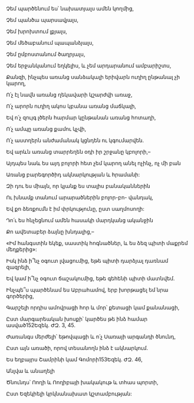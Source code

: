 Չեմ պարծենում ես՝ նախատյալս ամեն կողմից,


Չեմ պանծա պարսավյալս,


Չեմ խրոխտում լքյալս,


Չեմ մեծաբանում պապանձյալս,


Չեմ ըմբոստանում ծաղրյալս,


Չեմ երջանկանում եղկելիս, և չեմ արդարանում ամբարիշտս,


Քանզի, ինչպես առանց սանձակալի երիվարն ուղիղ ընթանալ չի կարող,


Ո՛չ էլ նավն առանց ղեկավարի կշարժվի առաջ,


Ո՛չ արորն ուղիղ ակոս կբանա առանց մաճկալի,


Եվ ո՛չ զույգ լծերն հարմար կընթանան առանց հոտաղի,


Ո՛չ ամպը առանց քամու կչվի,


Ո՛չ աստղերն անժամանակ կցնդեն ու կգումարվեն.


Եվ արևն առանց տարրեղեն օդի իր շրջանը կբոլորի,–


Այդպես նաև ես այդ բոլորի հետ չեմ կարող անել ոչինչ, ոչ մի բան


Առանց բարեգործիդ ակնարկության և հրամանի:


Զի դու ես միայն, որ կյանք ես տալիս բանականներին


Ու խնամք տանում արարածներին բոլոր-բո- վանդակ,


Եվ քո ձեռքումն է իմ փրկությունը, ըստ սաղմոսողի:


Դո՛ւ ես հնչեցնում ամեն հասակի մարդկանց ականջին


Քո ավետաբեր ձայնը խնդալից,–


«Իմ հանգստին եկեք, սաստիկ հոգնածներ, և ես ձեզ պիտի մաքրեմ մեղքերից»:


Իսկ ինձ ի՞նչ օգուտ լվացումից, եթե պիտի դարձյալ դառնամ զազրելի,


Եվ կամ ի՞նչ օգուտ ճաշակումից, եթե գեհենի պիտի մատնվեմ.


Ինչպե՞ս պարծենամ ես Աբրահամով, երբ խորթացել եմ նրա գործերից,


Գարշելի որդիս ամովրացի հոր և մոր՝ քետացի կամ քանանացի,


Ըստ մարգարեական խոսքի՝ կարծես թե ինձ համար ասված152Եզեկ. ԺԶ. 3, 45.


Ժառանգս մերժելի՝ եթովպացի և ո՛չ Սառայի արգանդի ծնունդ,


Ըստ այն առածի, որով տեսանողն ինձ է ակնարկում.


Ես եղբայրս Շամրինի կամ Գոմորի153Եզեկ. ԺԶ. 46,


Անլվա և անաղելի


Ծնունդս՝ Ոողի և Ոողիբայի խակակութ և տհաս պորտի,


Ըստ Եզեկիելի կրկնանախատ կշտամբության: